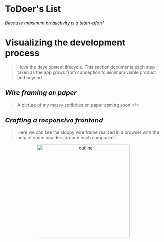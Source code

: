 # ToDoer's List

*Because maximum productivity is a team effort!*

# Visualizing the development process

> I love the development lifecycle.  This section documents each step taken as the app grows from conception to minimum viable product and beyond.

## *Wire framing on paper*
>A picture of my messy scribbles on paper coming soon!</>

## *Crafting a responsive frontend*
>Here we can see the sloppy wire frame realized in a browser with the help of some boarders around each component.

<center>
    <img src="./src/images/gifs/outline.gif" align="center" alt="outline" width="300"/>
</center>